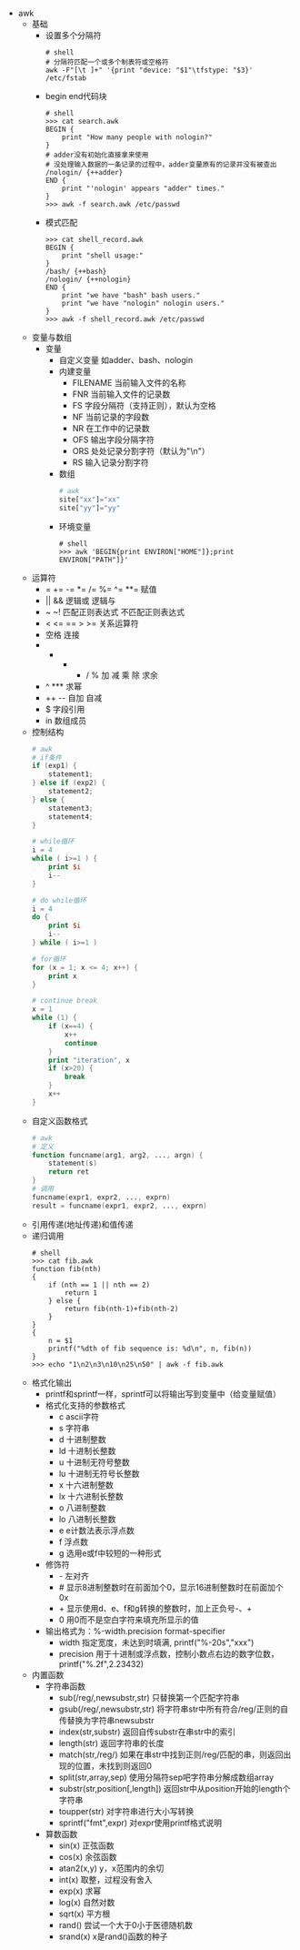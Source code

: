 - awk
    - 基础
        - 设置多个分隔符  
            ```shell
            # shell
            # 分隔符匹配一个或多个制表符或空格符
            awk -F"[\t ]+" '{print "device: "$1"\tfstype: "$3}' /etc/fstab
            ```   
        - begin end代码块
            ```shell
            # shell
            >>> cat search.awk
            BEGIN {
                print "How many people with nologin?"
            }
            # adder没有初始化直接拿来使用
            # 没处理输入数据的一条记录的过程中，adder变量原有的记录并没有被查出
            /nologin/ {++adder}
            END {
                print "'nologin' appears "adder" times."
            }
            >>> awk -f search.awk /etc/passwd
            ```
        - 模式匹配
            ```shell
            >>> cat shell_record.awk
            BEGIN {
                print "shell usage:"
            }
            /bash/ {++bash}
            /nologin/ {++nologin}
            END {
                print "we have "bash" bash users."
                print "we have "nologin" nologin users."
            }
            >>> awk -f shell_record.awk /etc/passwd
            ```
    - 变量与数组
        - 变量
            - 自定义变量 如adder、bash、nologin
            - 内建变量
                - FILENAME 当前输入文件的名称
                - FNR 当前输入文件的记录数
                - FS 字段分隔符（支持正则），默认为空格
                - NF 当前记录的字段数
                - NR 在工作中的记录数
                - OFS 输出字段分隔字符
                - ORS 处处记录分割字符（默认为"\n"）
                - RS 输入记录分割字符
            - 数组
                ```awk
                # awk
                site["xx"]="xx"
                site["yy"]="yy"
                ```
            - 环境变量
                ```shell
                # shell
                >>> awk 'BEGIN{print ENVIRON["HOME"]};print ENVIRON["PATH"]}'
                ```
    - 运算符
        - = += -= *= /= %= ^= **= 赋值
        - || && 逻辑或 逻辑与
        - ~ ~! 匹配正则表达式 不匹配正则表达式
        - < <= == > >= 关系运算符
        - 空格 连接
        - + - * / % 加 减 乘 除 求余
        - ^ *** 求幂
        - ++ -- 自加 自减
        - $ 字段引用
        - in 数组成员
    - 控制结构
        ```awk
        # awk
        # if条件
        if (exp1) {
            statement1;
        } else if (exp2) {
            statement2;
        } else {
            statement3;
            statement4;
        }
        
        # while循环
        i = 4
        while ( i>=1 ) {
            print $i
            i--
        }
        
        # do while循环
        i = 4
        do {
            print $i
            i--
        } while ( i>=1 )
        
        # for循环
        for (x = 1; x <= 4; x++) {
            print x
        }
        
        # continue break
        x = 1
        while (1) {
            if (x==4) {
                x++
                continue
            }
            print "iteration", x
            if (x>20) {
                break
            }
            x++
        }
        ```
    - 自定义函数格式
        ```awk
        # awk
        # 定义
        function funcname(arg1, arg2, ..., argn) {
            statement(s)
            return ret
        }
        # 调用
        funcname(expr1, expr2, ..., exprn)
        result = funcname(expr1, expr2, ..., exprn)
        ```
    - 引用传递(地址传递)和值传递
    - 递归调用
        ```shell
        # shell
        >>> cat fib.awk
        function fib(nth)
        {
            if (nth == 1 || nth == 2)
                return 1
            } else {
                return fib(nth-1)+fib(nth-2)
            }
        }
        {
            n = $1
            printf("%dth of fib sequence is: %d\n", n, fib(n))
        }
        >>> echo "1\n2\n3\n10\n25\n50" | awk -f fib.awk 
        ```
    - 格式化输出
        - printf和sprintf一样，sprintf可以将输出写到变量中（给变量赋值）
        - 格式化支持的参数格式
            - c ascii字符
            - s 字符串
            - d 十进制整数
            - ld 十进制长整数
            - u  十进制无符号整数
            - lu 十进制无符号长整数
            - x 十六进制整数
            - lx 十六进制长整数
            - o 八进制整数
            - lo 八进制长整数
            - e e计数法表示浮点数
            - f 浮点数
            - g 选用e或f中较短的一种形式
        - 修饰符
            - \- 左对齐
            - \# 显示8进制整数时在前面加个0，显示16进制整数时在前面加个0x
            - \+ 显示使用d、e、f和g转换的整数时，加上正负号-、+
            - 0 用0而不是空白字符来填充所显示的值
        - 输出格式为：\%\-width.precision format\-specifier
            + width 指定宽度，未达到时填满, printf("\%\-20s","xxx")
            + precision 用于十进制或浮点数，控制小数点右边的数字位数， printf("%.2f",2.23432)
    - 内置函数
        - 字符串函数
            + sub(/reg/,newsubstr,str) 只替换第一个匹配字符串
            + gsub(/reg/,newsubstr,str) 将字符串str中所有符合/reg/正则的自传替换为字符串newsubstr
            + index(str,substr) 返回自传substr在串str中的索引
            + length(str) 返回字符串的长度
            + match(str,/reg/) 如果在串str中找到正则/reg/匹配的串，则返回出现的位置，未找到则返回0
            + split(str,array,sep) 使用分隔符sep吧字符串分解成数组array
            + substr(str,position\[,length\]) 返回str中从position开始的length个字符串
            + toupper(str) 对字符串进行大小写转换
            + sprintf("fmt",expr) 对expr使用printf格式说明
        - 算数函数
            + sin(x) 正弦函数
            + cos(x) 余弦函数
            + atan2(x,y) y，x范围内的余切
            + int(x) 取整，过程没有舍入
            + exp(x) 求幂
            + log(x) 自然对数
            + sqrt(x) 平方根
            + rand() 尝试一个大于0小于医德随机数
            + srand(x) x是rand()函数的种子

